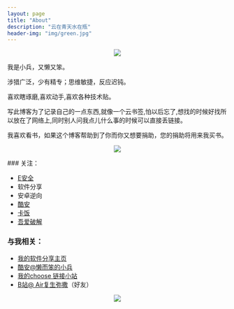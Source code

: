 ```yaml
---
layout: page
title: "About"
description: "云在青天水在瓶"
header-img: "img/green.jpg"
---
```





<center>
    <p><img src="http://img2.touxiang.cn/file/20160125/93e998bc10a9f02b91dea30d1ed6d4bf.jpg" align="center"></p>
</center>  

我是小兵，又懒又笨。	

涉猎广泛，少有精专；思维敏捷，反应迟钝。	

喜欢瞎琢磨,喜欢动手,喜欢各种技术贴。	

写此博客为了记录自己的一点东西,就像一个云书签,怕以后忘了,想找的时候好找所以放在了网络上,同时别人问我点儿什么事的时候可以直接丢链接。
   	
我喜欢看书，如果这个博客帮助到了你而你又想要捐助，您的捐助将用来我买书。
<center>
    <p><img src="http://ys-d.ys168.com/580755425/jTlfpGl2J754T6582MXJ/zhifubao.jpg" align="center"></p>
</center>  
### 关注： 

- [E安全](https://www.easyaq.com/)
- 软件分享
- 安卓逆向     
- [酷安](https://www.coolapk.com/)
- [卡饭](http://bbs.kafan.cn/)
- [吾爱破解](http://www.52pojie.cn/)

### 与我相关： 

- [我的软件分享主页](http://xiaobing211314.ys168.com/)      
- [酷安@懒而笨的小兵](https://www.coolapk.com/u/849427)   
- [我的choose 链接小站](http://choose.sxl.cn)   
- [B站@ Air复生弥撒](https://space.bilibili.com/24869294?from=search&seid=4175265645447034235#!/)（好友）




<center>
    <p><img src="http://easyread.ph.126.net/b9Bigob7TjH6GXgBDnrj2Q==/7916967505106579244.gif" align="center"></p>
</center>






